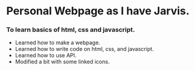 # Personal Webpage as I have Jarvis.
### To learn basics of html, css and javascript.
* Learned how to make a webpage.
* Learned how to write code on html, css, and javascript.
* Learned how to use API.
* Modified a bit with some linked icons.

